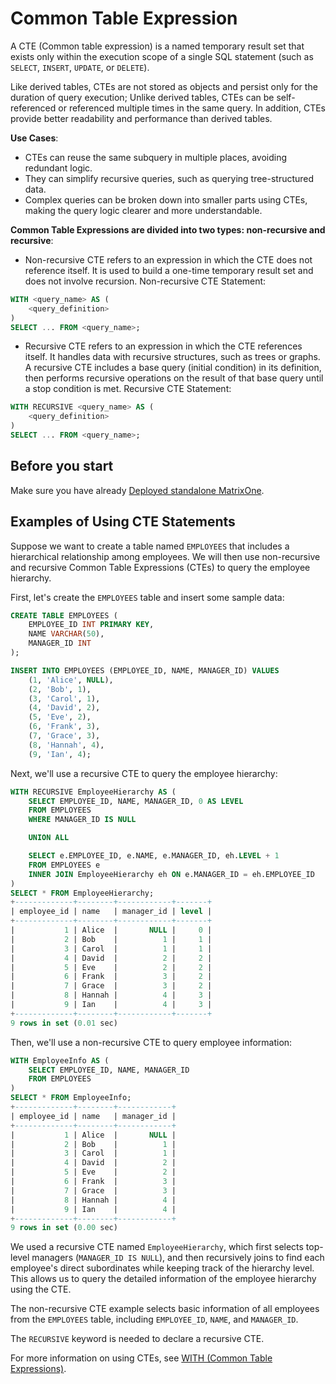 # Common Table Expression

A CTE (Common table expression) is a named temporary result set that exists only within the execution scope of a single SQL statement (such as `SELECT`, `INSERT`, `UPDATE`, or `DELETE`).

Like derived tables, CTEs are not stored as objects and persist only for the duration of query execution; Unlike derived tables, CTEs can be self-referenced or referenced multiple times in the same query. In addition, CTEs provide better readability and performance than derived tables.

**Use Cases**:

- CTEs can reuse the same subquery in multiple places, avoiding redundant logic.
- They can simplify recursive queries, such as querying tree-structured data.
- Complex queries can be broken down into smaller parts using CTEs, making the query logic clearer and more understandable.

**Common Table Expressions are divided into two types: non-recursive and recursive**:

- Non-recursive CTE refers to an expression in which the CTE does not reference itself. It is used to build a one-time temporary result set and does not involve recursion. Non-recursive CTE Statement:

```sql
WITH <query_name> AS (
    <query_definition>
)
SELECT ... FROM <query_name>;
```

- Recursive CTE refers to an expression in which the CTE references itself. It handles data with recursive structures, such as trees or graphs. A recursive CTE includes a base query (initial condition) in its definition, then performs recursive operations on the result of that base query until a stop condition is met. Recursive CTE Statement:

```sql
WITH RECURSIVE <query_name> AS (
    <query_definition>
)
SELECT ... FROM <query_name>;
```

## Before you start

Make sure you have already [Deployed standalone MatrixOne](../../Get-Started/install-standalone-matrixone.md).

## Examples of Using CTE Statements

Suppose we want to create a table named `EMPLOYEES` that includes a hierarchical relationship among employees. We will then use non-recursive and recursive Common Table Expressions (CTEs) to query the employee hierarchy.

First, let's create the `EMPLOYEES` table and insert some sample data:

```sql
CREATE TABLE EMPLOYEES (
    EMPLOYEE_ID INT PRIMARY KEY,
    NAME VARCHAR(50),
    MANAGER_ID INT
);

INSERT INTO EMPLOYEES (EMPLOYEE_ID, NAME, MANAGER_ID) VALUES
    (1, 'Alice', NULL),
    (2, 'Bob', 1),
    (3, 'Carol', 1),
    (4, 'David', 2),
    (5, 'Eve', 2),
    (6, 'Frank', 3),
    (7, 'Grace', 3),
    (8, 'Hannah', 4),
    (9, 'Ian', 4);
```

Next, we'll use a recursive CTE to query the employee hierarchy:

```sql
WITH RECURSIVE EmployeeHierarchy AS (
    SELECT EMPLOYEE_ID, NAME, MANAGER_ID, 0 AS LEVEL
    FROM EMPLOYEES
    WHERE MANAGER_ID IS NULL

    UNION ALL

    SELECT e.EMPLOYEE_ID, e.NAME, e.MANAGER_ID, eh.LEVEL + 1
    FROM EMPLOYEES e
    INNER JOIN EmployeeHierarchy eh ON e.MANAGER_ID = eh.EMPLOYEE_ID
)
SELECT * FROM EmployeeHierarchy;
+-------------+--------+------------+-------+
| employee_id | name   | manager_id | level |
+-------------+--------+------------+-------+
|           1 | Alice  |       NULL |     0 |
|           2 | Bob    |          1 |     1 |
|           3 | Carol  |          1 |     1 |
|           4 | David  |          2 |     2 |
|           5 | Eve    |          2 |     2 |
|           6 | Frank  |          3 |     2 |
|           7 | Grace  |          3 |     2 |
|           8 | Hannah |          4 |     3 |
|           9 | Ian    |          4 |     3 |
+-------------+--------+------------+-------+
9 rows in set (0.01 sec)
```

Then, we'll use a non-recursive CTE to query employee information:

```sql
WITH EmployeeInfo AS (
    SELECT EMPLOYEE_ID, NAME, MANAGER_ID
    FROM EMPLOYEES
)
SELECT * FROM EmployeeInfo;
+-------------+--------+------------+
| employee_id | name   | manager_id |
+-------------+--------+------------+
|           1 | Alice  |       NULL |
|           2 | Bob    |          1 |
|           3 | Carol  |          1 |
|           4 | David  |          2 |
|           5 | Eve    |          2 |
|           6 | Frank  |          3 |
|           7 | Grace  |          3 |
|           8 | Hannah |          4 |
|           9 | Ian    |          4 |
+-------------+--------+------------+
9 rows in set (0.00 sec)
```

We used a recursive CTE named `EmployeeHierarchy`, which first selects top-level managers (`MANAGER_ID IS NULL`), and then recursively joins to find each employee's direct subordinates while keeping track of the hierarchy level. This allows us to query the detailed information of the employee hierarchy using the CTE.

The non-recursive CTE example selects basic information of all employees from the `EMPLOYEES` table, including `EMPLOYEE_ID`, `NAME`, and `MANAGER_ID`.

The `RECURSIVE` keyword is needed to declare a recursive CTE.

For more information on using CTEs, see [WITH (Common Table Expressions)](../../Reference/SQL-Reference/Data-Query-Language/with-cte.md).
